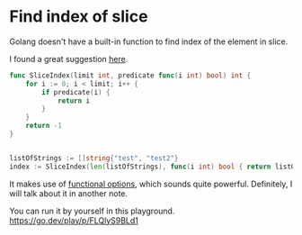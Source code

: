 # Find index of slice

Golang doesn't have a built-in function to find index of the element in slice.

I found a great suggestion [here](https://stackoverflow.com/a/18203895).


```go
func SliceIndex(limit int, predicate func(i int) bool) int {
    for i := 0; i < limit; i++ {
        if predicate(i) {
            return i
        }
    }
    return -1
}


listOfStrings := []string{"test", "test2"}
index := SliceIndex(len(listOfStrings), func(i int) bool { return listOfStrings[i] == "test"}) // => 0
```

It makes use of [functional options](https://dave.cheney.net/2014/10/17/functional-options-for-friendly-apis), which sounds quite powerful. Definitely, I will talk about it in another note.

You can run it by yourself in this playground.
<https://go.dev/play/p/FLQlyS9BLd1>